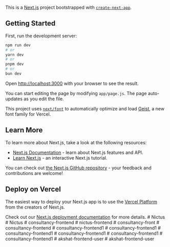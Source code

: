 This is a [Next.js](https://nextjs.org) project bootstrapped with [`create-next-app`](https://github.com/vercel/next.js/tree/canary/packages/create-next-app).

## Getting Started

First, run the development server:

```bash
npm run dev
# or
yarn dev
# or
pnpm dev
# or
bun dev
```

Open [http://localhost:3000](http://localhost:3000) with your browser to see the result.

You can start editing the page by modifying `app/page.js`. The page auto-updates as you edit the file.

This project uses [`next/font`](https://nextjs.org/docs/app/building-your-application/optimizing/fonts) to automatically optimize and load [Geist](https://vercel.com/font), a new font family for Vercel.

## Learn More

To learn more about Next.js, take a look at the following resources:

- [Next.js Documentation](https://nextjs.org/docs) - learn about Next.js features and API.
- [Learn Next.js](https://nextjs.org/learn) - an interactive Next.js tutorial.

You can check out [the Next.js GitHub repository](https://github.com/vercel/next.js) - your feedback and contributions are welcome!

## Deploy on Vercel

The easiest way to deploy your Next.js app is to use the [Vercel Platform](https://vercel.com/new?utm_medium=default-template&filter=next.js&utm_source=create-next-app&utm_campaign=create-next-app-readme) from the creators of Next.js.

Check out our [Next.js deployment documentation](https://nextjs.org/docs/app/building-your-application/deploying) for more details.
#   N i c t u s  
 #   N i c t u s  
 #   c o n s u l t a n c y - f r o n t e n d  
 #   n i c t u s - f r o n t e n d  
 #   c o n s u l t a n c y - f r o n t  
 #   c o n s u l t a n c y - f r o n t e n d  
 #   c o n s u l t a n c y - f r o n t e n d 1  
 #   c o n s u l t a n c y - f r o n t e n d 1  
 #   c o n s u l t a n c y - f r o n t e n d 1  
 #   c o n s u l t a n c y - f r o n t e n d 1  
 #   c o n s u l t a n c y - f r o n t e n d 1  
 #   c o n s u l t a n c y - f r o n t e n d 1  
 #   a k s h a t - f r o n t e n d - u s e r  
 #   a k s h a t - f r o n t e n d - u s e r  
 